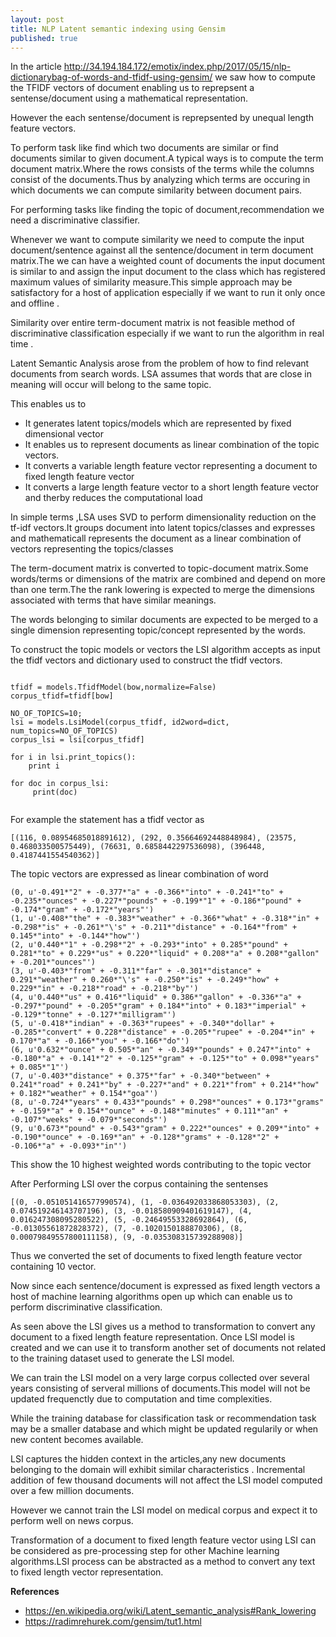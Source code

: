 ```yaml
---
layout: post
title: NLP Latent semantic indexing using Gensim
published: true
---
```



In the article http://34.194.184.172/emotix/index.php/2017/05/15/nlp-dictionarybag-of-words-and-tfidf-using-gensim/
we saw how to compute the TFIDF vectors of document enabling us to reprepsent a sentense/document using a mathematical
representation.

However the each sentense/document is reprepsented by unequal length feature vectors.

To perform task like find which two documents are similar or find documents similar to given document.A typical ways is to compute the term document matrix.Where the rows consists of the terms while the columns consist of the documents.Thus by analyzing which terms are occuring in which documents we can compute similarity between document pairs.

For performing tasks like finding the topic of document,recommendation we need a discriminative classifier.

Whenever we want to compute similarity we need to compute the input document/sentence against all the sentence/document in term document matrix.The we can have a weighted count of documents the input document is similar to and assign the input document to the class which has registered maximum values of similarity measure.This simple approach may be satisfactory for a host of application especially if we want to run it only once and offline .

Similarity over entire term-document matrix is not feasible method of discriminative classification especially if we want to run the algorithm in real time .

Latent Semantic Analysis arose from the problem of how to find relevant documents from search words.
 LSA assumes that words that are close in meaning will occur will belong to the same topic.

This enables us to
- It generates latent topics/models which are represented by fixed dimensional vector
- It enables us to represent documents as linear combination of the topic vectors.
- It converts a variable length feature vector representing a document to fixed length feature vector
- It converts a large length feature vector to a short length feature vector and therby reduces the computational load

In simple terms ,LSA uses  SVD to perform dimensionality reduction on the tf-idf vectors.It groups document into latent topics/classes and expresses and mathematicall represents the document as a linear combination of vectors representing the topics/classes

The term-document matrix is converted to topic-document matrix.Some words/terms or dimensions of the matrix are combined
and depend on more than one term.The the rank lowering is expected to merge the dimensions associated with terms that have similar meanings.

The words belonging to similar documents are expected to be merged to a single dimension representing topic/concept represented by the words.

To construct the topic models or vectors the LSI algorithm accepts as input the tfidf vectors and dictionary used to construct the tfidf vectors.



```

tfidf = models.TfidfModel(bow,normalize=False)
corpus_tfidf=tfidf[bow]

NO_OF_TOPICS=10;
lsi = models.LsiModel(corpus_tfidf, id2word=dict, num_topics=NO_OF_TOPICS)
corpus_lsi = lsi[corpus_tfidf]

for i in lsi.print_topics():
    print i
		
for doc in corpus_lsi:
     print(doc)
		 
```

For example the statement has a tfidf vector as

```
[(116, 0.08954685018891612), (292, 0.35664692448848984), (23575, 0.468033500575449), (76631, 0.6858442297536098), (396448, 0.4187441554540362)]
```

The topic vectors are expressed as linear combination of word 

```
(0, u'-0.491*"2" + -0.377*"a" + -0.366*"into" + -0.241*"to" + -0.235*"ounces" + -0.227*"pounds" + -0.199*"1" + -0.186*"pound" + -0.174*"gram" + -0.172*"years"')
(1, u'-0.408*"the" + -0.383*"weather" + -0.366*"what" + -0.318*"in" + -0.298*"is" + -0.261*"\'s" + -0.211*"distance" + -0.164*"from" + 0.145*"into" + -0.144*"how"')
(2, u'0.440*"1" + -0.298*"2" + -0.293*"into" + 0.285*"pound" + 0.281*"to" + 0.229*"us" + 0.220*"liquid" + 0.208*"a" + 0.208*"gallon" + -0.201*"ounces"')
(3, u'-0.403*"from" + -0.311*"far" + -0.301*"distance" + 0.291*"weather" + 0.260*"\'s" + -0.250*"is" + -0.249*"how" + 0.229*"in" + -0.218*"road" + -0.218*"by"')
(4, u'0.440*"us" + 0.416*"liquid" + 0.386*"gallon" + -0.336*"a" + -0.297*"pound" + -0.205*"gram" + 0.184*"into" + 0.183*"imperial" + -0.129*"tonne" + -0.127*"milligram"')
(5, u'-0.418*"indian" + -0.363*"rupees" + -0.340*"dollar" + -0.285*"convert" + 0.228*"distance" + -0.205*"rupee" + -0.204*"in" + 0.170*"a" + -0.166*"you" + -0.166*"do"')
(6, u'0.632*"ounce" + 0.505*"an" + -0.349*"pounds" + 0.247*"into" + -0.180*"a" + -0.141*"2" + -0.125*"gram" + -0.125*"to" + 0.098*"years" + 0.085*"1"')
(7, u'-0.403*"distance" + 0.375*"far" + -0.340*"between" + 0.241*"road" + 0.241*"by" + -0.227*"and" + 0.221*"from" + 0.214*"how" + 0.182*"weather" + 0.154*"goa"')
(8, u'-0.724*"years" + 0.433*"pounds" + 0.298*"ounces" + 0.173*"grams" + -0.159*"a" + 0.154*"ounce" + -0.148*"minutes" + 0.111*"an" + -0.107*"weeks" + -0.079*"seconds"')
(9, u'0.673*"pound" + -0.543*"gram" + 0.222*"ounces" + 0.209*"into" + -0.190*"ounce" + -0.169*"an" + -0.128*"grams" + -0.128*"2" + -0.106*"a" + -0.093*"in"')
```

This show the 10 highest weighted words contributing to the topic vector

After Performing LSI over the corpus containing the sentenses

```
[(0, -0.051051416577990574), (1, -0.036492033868053303), (2, 0.074519246143707196), (3, -0.018580909401619147), (4, 0.016247308095280522), (5, -0.24649553328692864), (6, -0.01305561872828372), (7, -0.1020150188870306), (8, 0.00079849557800111158), (9, -0.035308315739288908)]
```

Thus we converted the set of documents to fixed length feature vector containing 10 vector.

Now since each sentence/document is expressed as fixed length vectors a host of machine learning algorithms open up which can enable us to perform discriminative classification.

As seen above the LSI gives us a method to transformation to convert any document to a fixed length feature representation.
Once LSI model is created and we can use it to transform another set of documents not related to the training dataset used to generate the LSI model.

We can train the LSI model on a very large corpus collected over several years consisting of serveral millions of documents.This model will not be updated frequenctly due to computation and time complexities.

While the training database for classification task or recommendation task may be a smaller database and which might be updated regularily or when new content becomes available.

LSI captures the hidden context in the articles,any new documents belonging to the domain will exhibit similar characteristics .
Incremental addition of few thousand documents will not affect the LSI model computed over a few million documents.

However we cannot train the LSI model on medical corpus and expect it to perform well on news corpus.

Transformation of a document to fixed length feature vector using LSI can be considered as pre-processing step for other Machine learning algorithms.LSI process can be abstracted as a method to convert any text to fixed length vector representation.

**References**

- https://en.wikipedia.org/wiki/Latent_semantic_analysis#Rank_lowering
- https://radimrehurek.com/gensim/tut1.html

